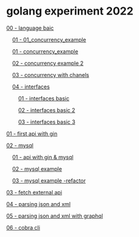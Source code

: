 # golang experiment 2022

[00 - language baic](./00_language_basics/)

&nbsp;&nbsp;&nbsp;&nbsp;[01 - 01_concurrency_example](./00_language_basics/01_concurrency_example/)

&nbsp;&nbsp;&nbsp;&nbsp;[01 - concurrency_example](./00_language_basics/01_concurrency_example/)

&nbsp;&nbsp;&nbsp;&nbsp;[02 - concurrency example 2](./00_language_basics/02_concurrency_example_2/)

&nbsp;&nbsp;&nbsp;&nbsp;[03 - concurrency with chanels](./00_language_basics/03_concurrency_example_with_chanels/)

&nbsp;&nbsp;&nbsp;&nbsp;[04 - interfaces](./00_language_basics/04_interfaces/)

&nbsp;&nbsp;&nbsp;&nbsp;&nbsp;&nbsp;&nbsp;&nbsp;[01 - interfaces basic](./00_language_basics/04_interfaces/01_interfaces_basic/)

&nbsp;&nbsp;&nbsp;&nbsp;&nbsp;&nbsp;&nbsp;&nbsp;[02 - interfaces basic 2](./00_language_basics/04_interfaces/02_interfaces_basics_2/)

&nbsp;&nbsp;&nbsp;&nbsp;&nbsp;&nbsp;&nbsp;&nbsp;[03 - interfaces basic 3](./00_language_basics/04_interfaces/03_interfaces_basics_3/)

[01 - first api with gin](./01_first_api/)

[02 - mysql](./02_mysql/)

&nbsp;&nbsp;&nbsp;&nbsp;[01 - api with gin & mysql](./02_mysql/01_mysql_with_gin/)

&nbsp;&nbsp;&nbsp;&nbsp;[02 - mysql example](./02_mysql/02_mysql_example/)

&nbsp;&nbsp;&nbsp;&nbsp;[03 - mysql example -refactor](./02_mysql/03_mysql_example_refactor/)

[03 - fetch external api](./03_fetch_external_api/)

[04 - parsing json and xml](./04_parse_json_and_xml)

[05 - parsing json and xml with graphql](./05_parsing_json_and_xml_with_graphql/)

[06 - cobra cli](./06_cobra_cli/)
